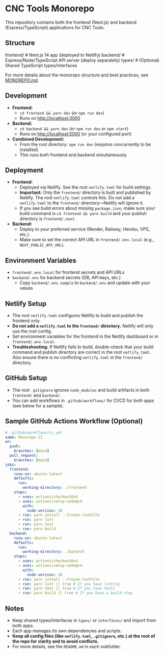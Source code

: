 # CNC Tools Monorepo

This repository contains both the frontend (Next.js) and backend (Express/TypeScript) applications for CNC Tools.

## Structure

frontend/   # Next.js 14 app (deployed to Netlify)
backend/    # Express/Node/TypeScript API server (deploy separately)
types/      # (Optional) Shared TypeScript types/interfaces

For more details about the monorepo structure and best practices, see [MONOREPO.md](./MONOREPO.md).

## Development

- **Frontend:**
  - `cd frontend && yarn dev` (or `npm run dev`)
  - Runs on [http://localhost:3000](http://localhost:3000)
- **Backend:**
  - `cd backend && yarn dev` (or `npm run dev` or `npm start`)
  - Runs on [http://localhost:5000](http://localhost:5000) (or your configured port)
- **Combined Development:**
  - From the root directory: `npm run dev` (requires concurrently to be installed)
  - This runs both frontend and backend simultaneously

## Deployment

- **Frontend:**
  - Deployed via Netlify. See the root `netlify.toml` for build settings.
  - **Important:** Only the `frontend/` directory is built and published by Netlify. The root `netlify.toml` controls this. Do not add a `netlify.toml` to the `frontend/` directory—Netlify will ignore it.
  - If you see build errors about missing `package.json`, make sure your build command is `cd frontend && yarn build` and your publish directory is `frontend/.next`.
- **Backend:**
  - Deploy to your preferred service (Render, Railway, Heroku, VPS, etc.).
  - Make sure to set the correct API URL in `frontend/.env.local` (e.g., `NEXT_PUBLIC_API_URL`).

## Environment Variables

- `frontend/.env.local` for frontend secrets and API URLs
- `backend/.env` for backend secrets (DB, API keys, etc.)
  - Copy `backend/.env.sample` to `backend/.env` and update with your values

## Netlify Setup

- The root `netlify.toml` configures Netlify to build and publish the frontend only.
- **Do not add a `netlify.toml` to the `frontend/` directory.** Netlify will only use the root config.
- Set environment variables for the frontend in the Netlify dashboard or in `frontend/.env.local`.
- **Troubleshooting:** If Netlify fails to build, double-check that your build command and publish directory are correct in the root `netlify.toml`. Also ensure there is no conflicting `netlify.toml` in the `frontend/` directory.

## GitHub Setup

- The root `.gitignore` ignores `node_modules` and build artifacts in both `frontend/` and `backend/`.
- You can add workflows in `.github/workflows/` for CI/CD for both apps (see below for a sample).

## Sample GitHub Actions Workflow (Optional)

```yaml
# .github/workflows/ci.yml
name: Monorepo CI
on:
  push:
    branches: [main]
  pull_request:
    branches: [main]
jobs:
  frontend:
    runs-on: ubuntu-latest
    defaults:
      run:
        working-directory: ./frontend
    steps:
      - uses: actions/checkout@v4
      - uses: actions/setup-node@v4
        with:
          node-version: 20
      - run: yarn install --frozen-lockfile
      - run: yarn lint
      - run: yarn test
      - run: yarn build
  backend:
    runs-on: ubuntu-latest
    defaults:
      run:
        working-directory: ./backend
    steps:
      - uses: actions/checkout@v4
      - uses: actions/setup-node@v4
        with:
          node-version: 20
      - run: yarn install --frozen-lockfile
      - run: yarn lint || true # If you have linting
      - run: yarn test || true # If you have tests
      - run: yarn build || true # If you have a build step
```

## Notes

- Keep shared types/interfaces in `types/` or `interfaces/` and import from both apps.
- Each app manages its own dependencies and scripts.
- **Keep all config files (like `netlify.toml`, `.gitignore`, etc.) at the root of the repo for clarity and to avoid conflicts.**
- For more details, see the `README.md` in each subfolder.
